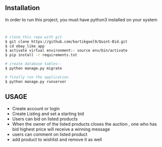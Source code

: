 

## Installation
In order to run this project, you must have python3 installed on your system
```bash


# clone this repo with git
$ git clone https://github.com/kartikgoel9/Quint-Bid.git
$ cd ebay_like_app
$ activate virtual environment:- source env/bin/activate
$ pip install -r requirements.txt

# create database tables:-
$ python manage.py migrate

# finally run the application
$ python manage.py runserver
```

## USAGE
- Create account or login
- Create Listing and set a starting bid
- Users can bid on listed products
- When the owner of the listed products closes the auction , one who has bid highest price will receive a winning message
- users can comment on listed product
- add product to wishlist and remove it as well

